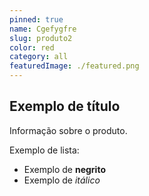 ```yaml
---
pinned: true
name: Cgefygfre
slug: produto2
color: red
category: all
featuredImage: ./featured.png
---
```


## Exemplo de título

Informação sobre o produto.

Exemplo de lista:

- Exemplo de **negrito**
- Exemplo de _itálico_
